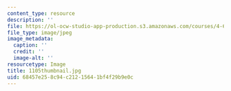 ```yaml
---
content_type: resource
description: ''
file: https://ol-ocw-studio-app-production.s3.amazonaws.com/courses/4-614-religious-architecture-and-islamic-cultures-fall-2002/68457e258c94c21215641bf4f29b9e0c_1105thumbnail.jpg
file_type: image/jpeg
image_metadata:
  caption: ''
  credit: ''
  image-alt: ''
resourcetype: Image
title: 1105thumbnail.jpg
uid: 68457e25-8c94-c212-1564-1bf4f29b9e0c
---
```

